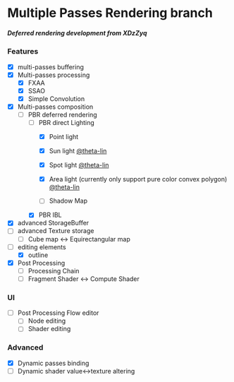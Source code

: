 # Multiple Passes Rendering branch

##### Deferred rendering development from XDzZyq



### Features

 - [x] multi-passes buffering
 - [x] Multi-passes processing
	- [x] FXAA
	- [x] SSAO
	- [x] Simple Convolution
 - [x] Multi-passes composition
	- [ ] PBR deferred rendering
		- [ ] PBR direct Lighting
			- [x] Point light
			- [x] Sun light [@theta-lin](https://github.com/theta-lin)
			- [x] Spot light [@theta-lin](https://github.com/theta-lin)
			- [x] Area light (currently only support pure color convex polygon) [@theta-lin](https://github.com/theta-lin)

			- [ ] Shadow Map
		- [x] PBR IBL

- [x] advanced StorageBuffer
- [ ] advanced Texture storage
	- [ ] Cube map <-> Equirectangular map

 - [ ] editing elements
	- [x] outline

 - [x] Post Processing
	- [ ] Processing Chain
	- [ ] Fragment Shader <-> Compute Shader

### UI
 - [ ] Post Processing Flow editor
	- [ ] Node editing
	- [ ] Shader editing

### Advanced

 - [x] Dynamic passes binding
 - [ ] Dynamic shader value<->texture altering
